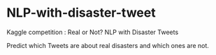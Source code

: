 # NLP-with-disaster-tweet

Kaggle competition : Real or Not? NLP with Disaster Tweets

Predict which Tweets are about real disasters and which ones are not.
